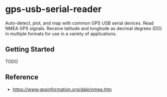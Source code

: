 # gps-usb-serial-reader

Auto-detect, plot, and map with common GPS USB serial devices. Read NMEA GPS signals. Receive latitude and longitude as decimal degrees (DD) in multiple formats for use in a variety of applications.

## Getting Started

TODO

## Reference

* https://www.gpsinformation.org/dale/nmea.htm

